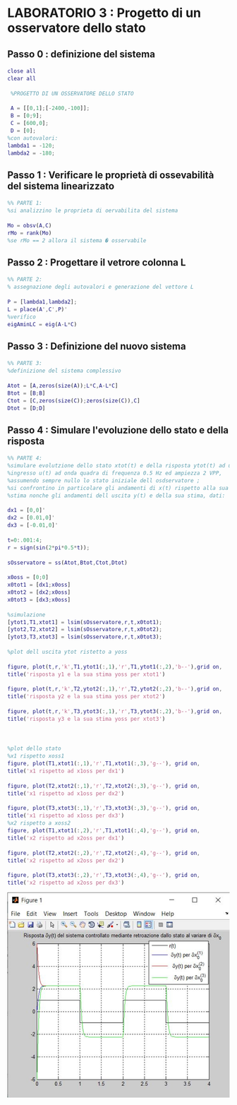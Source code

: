 # LABORATORIO 3 : Progetto di un osservatore dello stato
## Passo 0 : definizione del sistema

```Matlab
close all
clear all

 %PROGETTO DI UN OSSERVATORE DELLO STATO

 A = [[0,1];[-2400,-100]];
 B = [0;9];
 C = [600,0];
 D = [0];
%con autovalori:
lambda1 = -120;
lambda2 = -180;

```
## Passo 1 : Verificare le proprietà di ossevabilità del sistema linearizzato

```Matlab
%% PARTE 1:
%si analizzino le proprieta di oervabilita del sistema

Mo = obsv(A,C)
rMo = rank(Mo)
%se rMo == 2 allora il sistema � osservabile

```
## Passo 2 : Progettare il vetrore colonna L

```Matlab
%% PARTE 2:
% assegnazione degli autovalori e generazione del vettore L

P = [lambda1,lambda2];
L = place(A',C',P)'
%verifico
eigAminLC = eig(A-L*C)


```
## Passo 3 : Definizione del nuovo sistema
```Matlab
%% PARTE 3:
%definizione del sistema complessivo

Atot = [A,zeros(size(A));L*C,A-L*C]
Btot = [B;B]
Ctot = [C,zeros(size(C));zeros(size(C)),C]
Dtot = [D;D]
```

## Passo 4 : Simulare l'evoluzione dello stato e della risposta
```Matlab
%% PARTE 4:
%simulare evolutzione dello stato xtot(t) e della risposta ytot(t) ad un
%ingresso u(t) ad onda quadra di frequenza 0.5 Hz ed ampiezza 2 VPP,
%assumendo sempre nullo lo stato iniziale dell osdservatore ;
%si confrontino in particolare gli andamenti di x(t) rispetto alla sua
%stima nonche gli andamenti dell uscita y(t) e della sua stima, dati:

dx1 = [0,0]'
dx2 = [0.01,0]'
dx3 = [-0.01,0]'

t=0:.001:4;
r = sign(sin(2*pi*0.5*t));

sOsservatore = ss(Atot,Btot,Ctot,Dtot)

x0oss = [0;0]
x0tot1 = [dx1;x0oss]
x0tot2 = [dx2;x0oss]
x0tot3 = [dx3;x0oss]

%simulazione
[ytot1,T1,xtot1] = lsim(sOsservatore,r,t,x0tot1);
[ytot2,T2,xtot2] = lsim(sOsservatore,r,t,x0tot2);
[ytot3,T3,xtot3] = lsim(sOsservatore,r,t,x0tot3);

%plot dell uscita ytot ristetto a yoss

figure, plot(t,r,'k',T1,ytot1(:,1),'r',T1,ytot1(:,2),'b--'),grid on,
title('risposta y1 e la sua stima yoss per xtot1')

figure, plot(t,r,'k',T2,ytot2(:,1),'r',T2,ytot2(:,2),'b--'),grid on,
title('risposta y2 e la sua stima yoss per xtot2')

figure, plot(t,r,'k',T3,ytot3(:,1),'r',T3,ytot3(:,2),'b--'),grid on,
title('risposta y3 e la sua stima yoss per xtot3')



%plot dello stato
%x1 rispetto xoss1
figure, plot(T1,xtot1(:,1),'r',T1,xtot1(:,3),'g--'), grid on,
title('x1 rispetto ad x1oss per dx1')

figure, plot(T2,xtot2(:,1),'r',T2,xtot2(:,3),'g--'), grid on,
title('x1 rispetto ad x1oss per dx2')

figure, plot(T3,xtot3(:,1),'r',T3,xtot3(:,3),'g--'), grid on,
title('x1 rispetto ad x1oss per dx3')
%x2 rispetto a xoss2
figure, plot(T1,xtot1(:,2),'r',T1,xtot1(:,4),'g--'), grid on,
title('x2 rispetto ad x2oss per dx1')

figure, plot(T2,xtot2(:,2),'r',T2,xtot2(:,4),'g--'), grid on,
title('x2 rispetto ad x2oss per dx2')

figure, plot(T3,xtot3(:,2),'r',T3,xtot3(:,4),'g--'), grid on,
title('x2 rispetto ad x2oss per dx3')
```

![alt text](https://github.com/lorenzobellino/Controlli-Automatici/blob/master/Laboratori/LAB03/img/e1sim.JPG)
